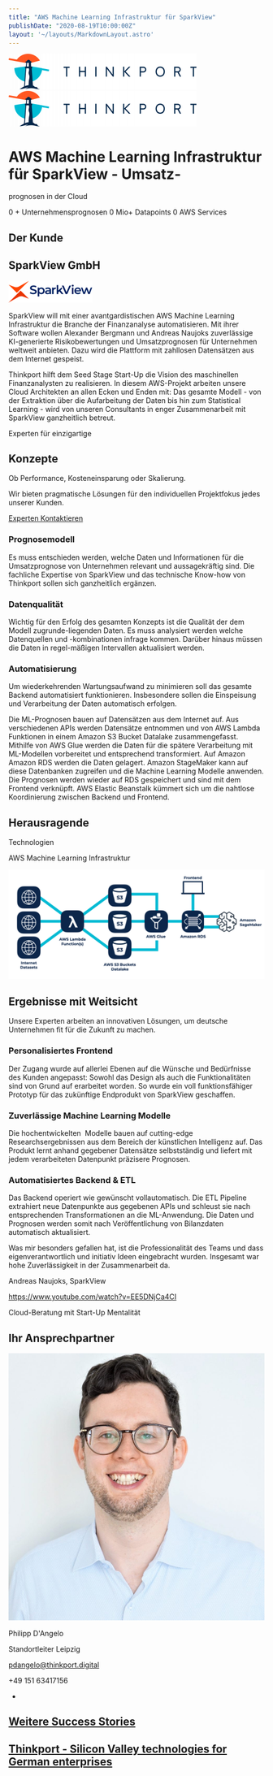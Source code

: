 ```yaml
---
title: "AWS Machine Learning Infrastruktur für SparkView"
publishDate: "2020-08-19T10:00:00Z"
layout: '~/layouts/MarkdownLayout.astro'
---
```


 [![Thinkport Logo](images/Logo_horizontral_new-ovavzp5ztqmosy1yz1jrwr9fv5swhtoc0bky3tkc3g.png "Logo Bright Colours")](https://thinkport.digital)[![Thinkport Logo](images/Logo_horizontral_new-ovavzp5ztqmosy1yz1jrwr9fv5swhtoc0bky3tkc3g.png "Logo Bright Colours")](https://thinkport.digital)

# AWS Machine Learning Infrastruktur für SparkView - Umsatz- 

prognosen in der Cloud

0 + Unternehmensprognosen 0 Mio+ Datapoints 0 AWS Services

## Der Kunde

## SparkView GmbH

![](images/SparkView-Logo.png)

SparkView will mit einer avantgardistischen AWS Machine Learning Infrastruktur die Branche der Finanzanalyse automatisieren. Mit ihrer Software wollen Alexander Bergmann und Andreas Naujoks zuverlässige KI-generierte Risikobewertungen und Umsatzprognosen für Unternehmen weltweit anbieten. Dazu wird die Plattform mit zahllosen Datensätzen aus dem Internet gespeist.

Thinkport hilft dem Seed Stage Start-Up die Vision des maschinellen Finanzanalysten zu realisieren. In diesem AWS-Projekt arbeiten unsere Cloud Architekten an allen Ecken und Enden mit: Das gesamte Modell - von der Extraktion über die Aufarbeitung der Daten bis hin zum Statistical Learning - wird von unseren Consultants in enger Zusammenarbeit mit SparkView ganzheitlich betreut.

Experten für einzigartige

## Konzepte

Ob Performance, Kosteneinsparung oder Skalierung. 

Wir bieten pragmatische Lösungen für den individuellen Projektfokus jedes unserer Kunden.

[Experten Kontaktieren](https://thinkport.digital/kontaktieren)

### Prognosemodell

Es muss entschieden werden, welche Daten und Informationen für die Umsatzprognose von Unternehmen relevant und aussagekräftig sind. Die fachliche Expertise von SparkView und das technische Know-how von Thinkport sollen sich ganzheitlich ergänzen.

### Datenqualität

Wichtig für den Erfolg des gesamten Konzepts ist die Qualität der dem Modell zugrunde-liegenden Daten. Es muss analysiert werden welche Datenquellen und -kombinationen infrage kommen. Darüber hinaus müssen die Daten in regel-mäßigen Intervallen aktualisiert werden.

### Automatisierung

Um wiederkehrenden Wartungsaufwand zu minimieren soll das gesamte Backend automatisiert funktionieren. Insbesondere sollen die Einspeisung und Verarbeitung der Daten automatisch erfolgen.

Die ML-Prognosen bauen auf Datensätzen aus dem Internet auf. Aus verschiedenen APIs werden Datensätze entnommen und von AWS Lambda Funktionen in einem Amazon S3 Bucket Datalake zusammengefasst. Mithilfe von AWS Glue werden die Daten für die spätere Verarbeitung mit ML-Modellen vorbereitet und entsprechend transformiert. Auf Amazon Amazon RDS werden die Daten gelagert. Amazon StageMaker kann auf diese Datenbanken zugreifen und die Machine Learning Modelle anwenden. Die Prognosen werden wieder auf RDS gespeichert und sind mit dem Frontend verknüpft. AWS Elastic Beanstalk kümmert sich um die nahtlose Koordinierung zwischen Backend und Frontend.

## Herausragende  

Technologien

AWS Machine Learning Infrastruktur

![AWS Machine Learning Cloud Infrastruktur](images/SparkView-Schema-Final.png)

## Ergebnisse mit Weitsicht

Unsere Experten arbeiten an innovativen Lösungen, um deutsche Unternehmen fit für die Zukunft zu machen.

### Personalisiertes Frontend

Der Zugang wurde auf allerlei Ebenen auf die Wünsche und Bedürfnisse des Kunden angepasst: Sowohl das Design als auch die Funktionalitäten sind von Grund auf erarbeitet worden. So wurde ein voll funktionsfähiger Prototyp für das zukünftige Endprodukt von SparkView geschaffen.

### Zuverlässige Machine Learning Modelle

Die hochentwickelten  Modelle bauen auf cutting-edge Researchsergebnissen aus dem Bereich der künstlichen Intelligenz auf. Das Produkt lernt anhand gegebener Datensätze selbstständig und liefert mit jedem verarbeiteten Datenpunkt präzisere Prognosen.

### Automatisiertes Backend & ETL

Das Backend operiert wie gewünscht vollautomatisch. Die ETL Pipeline extrahiert neue Datenpunkte aus gegebenen APIs und schleust sie nach entsprechenden Transformationen an die ML-Anwendung. Die Daten und Prognosen werden somit nach Veröffentlichung von Bilanzdaten automatisch aktualisiert.

Was mir besonders gefallen hat, ist die Professionalität des Teams und dass eigenverantwortlich und initiativ Ideen eingebracht wurden. Insgesamt war hohe Zuverlässigkeit in der Zusammenarbeit da.

Andreas Naujoks, SparkView

https://www.youtube.com/watch?v=EE5DNjCa4CI

Cloud-Beratung mit Start-Up Mentalität

## Ihr Ansprechpartner

![Cloud Consultant Thinkport Philipp D'Angelo](images/Philippportrait-1-982x1024.jpg)

Philipp D'Angelo

Standortleiter Leipzig

pdangelo@thinkport.digital

+49 151 63417156

* [](https://de.linkedin.com/in/philipp-d-angelo-27389111b)

## [Weitere Success Stories](https://thinkport.digital/cloud-excellence-workshops)

## [Thinkport - Silicon Valley technologies for German enterprises](https://thinkport.digital/kontaktieren/)
